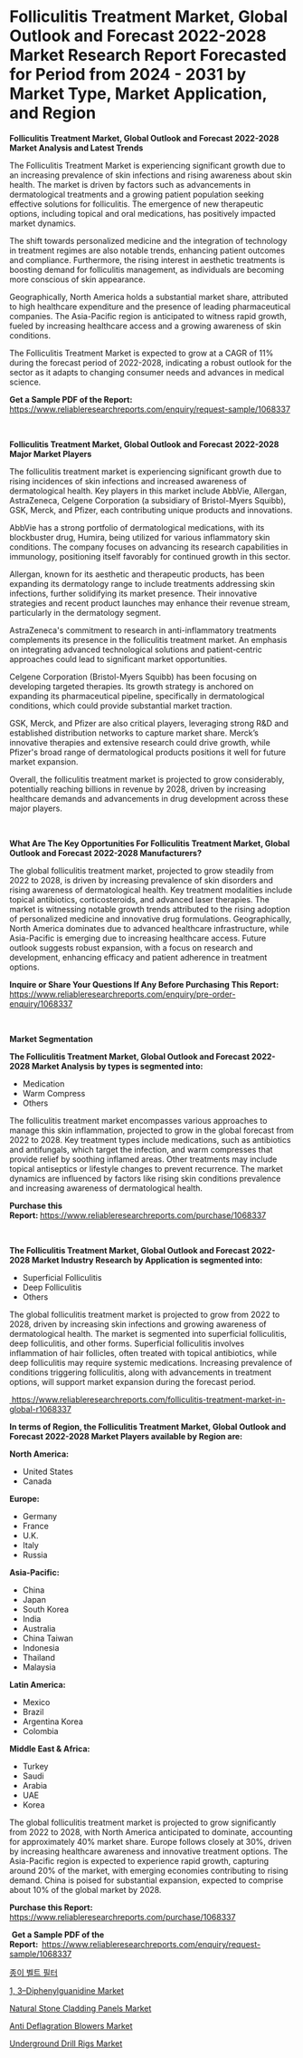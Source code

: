 <p><h1>Folliculitis Treatment Market, Global Outlook and Forecast 2022-2028 Market Research Report Forecasted for Period from 2024 -  2031 by Market Type, Market Application, and Region</h1></p><p><strong>Folliculitis Treatment Market, Global Outlook and Forecast 2022-2028 Market Analysis and Latest Trends</strong></p>
<p><p>The Folliculitis Treatment Market is experiencing significant growth due to an increasing prevalence of skin infections and rising awareness about skin health. The market is driven by factors such as advancements in dermatological treatments and a growing patient population seeking effective solutions for folliculitis. The emergence of new therapeutic options, including topical and oral medications, has positively impacted market dynamics. </p><p>The shift towards personalized medicine and the integration of technology in treatment regimes are also notable trends, enhancing patient outcomes and compliance. Furthermore, the rising interest in aesthetic treatments is boosting demand for folliculitis management, as individuals are becoming more conscious of skin appearance.</p><p>Geographically, North America holds a substantial market share, attributed to high healthcare expenditure and the presence of leading pharmaceutical companies. The Asia-Pacific region is anticipated to witness rapid growth, fueled by increasing healthcare access and a growing awareness of skin conditions.</p><p>The Folliculitis Treatment Market is expected to grow at a CAGR of 11% during the forecast period of 2022-2028, indicating a robust outlook for the sector as it adapts to changing consumer needs and advances in medical science.</p></p>
<p><strong>Get a Sample PDF of the Report:&nbsp;</strong> <a href="https://www.reliableresearchreports.com/enquiry/request-sample/1068337">https://www.reliableresearchreports.com/enquiry/request-sample/1068337</a></p>
<p>&nbsp;</p>
<p><strong>Folliculitis Treatment Market, Global Outlook and Forecast 2022-2028 Major Market Players</strong></p>
<p><p>The folliculitis treatment market is experiencing significant growth due to rising incidences of skin infections and increased awareness of dermatological health. Key players in this market include AbbVie, Allergan, AstraZeneca, Celgene Corporation (a subsidiary of Bristol-Myers Squibb), GSK, Merck, and Pfizer, each contributing unique products and innovations.</p><p>AbbVie has a strong portfolio of dermatological medications, with its blockbuster drug, Humira, being utilized for various inflammatory skin conditions. The company focuses on advancing its research capabilities in immunology, positioning itself favorably for continued growth in this sector.</p><p>Allergan, known for its aesthetic and therapeutic products, has been expanding its dermatology range to include treatments addressing skin infections, further solidifying its market presence. Their innovative strategies and recent product launches may enhance their revenue stream, particularly in the dermatology segment.</p><p>AstraZeneca's commitment to research in anti-inflammatory treatments complements its presence in the folliculitis treatment market. An emphasis on integrating advanced technological solutions and patient-centric approaches could lead to significant market opportunities.</p><p>Celgene Corporation (Bristol-Myers Squibb) has been focusing on developing targeted therapies. Its growth strategy is anchored on expanding its pharmaceutical pipeline, specifically in dermatological conditions, which could provide substantial market traction.</p><p>GSK, Merck, and Pfizer are also critical players, leveraging strong R&D and established distribution networks to capture market share. Merck’s innovative therapies and extensive research could drive growth, while Pfizer's broad range of dermatological products positions it well for future market expansion.</p><p>Overall, the folliculitis treatment market is projected to grow considerably, potentially reaching billions in revenue by 2028, driven by increasing healthcare demands and advancements in drug development across these major players.</p></p>
<p>&nbsp;</p>
<p><strong>What Are The Key Opportunities For Folliculitis Treatment Market, Global Outlook and Forecast 2022-2028 Manufacturers?</strong></p>
<p><p>The global folliculitis treatment market, projected to grow steadily from 2022 to 2028, is driven by increasing prevalence of skin disorders and rising awareness of dermatological health. Key treatment modalities include topical antibiotics, corticosteroids, and advanced laser therapies. The market is witnessing notable growth trends attributed to the rising adoption of personalized medicine and innovative drug formulations. Geographically, North America dominates due to advanced healthcare infrastructure, while Asia-Pacific is emerging due to increasing healthcare access. Future outlook suggests robust expansion, with a focus on research and development, enhancing efficacy and patient adherence in treatment options.</p></p>
<p><strong>Inquire or Share Your Questions If Any Before Purchasing This Report:</strong> <a href="https://www.reliableresearchreports.com/enquiry/pre-order-enquiry/1068337">https://www.reliableresearchreports.com/enquiry/pre-order-enquiry/1068337</a></p>
<p>&nbsp;</p>
<p><strong>Market Segmentation</strong></p>
<p><strong>The Folliculitis Treatment Market, Global Outlook and Forecast 2022-2028 Market Analysis by types is segmented into:</strong></p>
<p><ul><li>Medication</li><li>Warm Compress</li><li>Others</li></ul></p>
<p><p>The folliculitis treatment market encompasses various approaches to manage this skin inflammation, projected to grow in the global forecast from 2022 to 2028. Key treatment types include medications, such as antibiotics and antifungals, which target the infection, and warm compresses that provide relief by soothing inflamed areas. Other treatments may include topical antiseptics or lifestyle changes to prevent recurrence. The market dynamics are influenced by factors like rising skin conditions prevalence and increasing awareness of dermatological health.</p></p>
<p><strong>Purchase this Report:&nbsp;</strong><a href="https://www.reliableresearchreports.com/purchase/1068337">https://www.reliableresearchreports.com/purchase/1068337</a></p>
<p>&nbsp;</p>
<p><strong>The Folliculitis Treatment Market, Global Outlook and Forecast 2022-2028 Market Industry Research by Application is segmented into:</strong></p>
<p><ul><li>Superficial Folliculitis</li><li>Deep Folliculitis</li><li>Others</li></ul></p>
<p><p>The global folliculitis treatment market is projected to grow from 2022 to 2028, driven by increasing skin infections and growing awareness of dermatological health. The market is segmented into superficial folliculitis, deep folliculitis, and other forms. Superficial folliculitis involves inflammation of hair follicles, often treated with topical antibiotics, while deep folliculitis may require systemic medications. Increasing prevalence of conditions triggering folliculitis, along with advancements in treatment options, will support market expansion during the forecast period.</p></p>
<p><a href="https://www.reliableresearchreports.com/folliculitis-treatment-market-in-global-r1068337">&nbsp;https://www.reliableresearchreports.com/folliculitis-treatment-market-in-global-r1068337</a></p>
<p><strong>In terms of Region, the Folliculitis Treatment Market, Global Outlook and Forecast 2022-2028 Market Players available by Region are:</strong></p>
<p>
    <p> <strong> North America: </strong>
        <ul>
            <li>United States</li>
            <li>Canada</li>
        </ul>
        </p> 
    <p> <strong> Europe: </strong>
        <ul>
            <li>Germany</li>
            <li>France</li>
            <li>U.K.</li>
            <li>Italy</li>
            <li>Russia</li>
        </ul>
        </p> 
    <p> <strong> Asia-Pacific: </strong>
        <ul>
            <li>China</li>
            <li>Japan</li>
            <li>South Korea</li>
            <li>India</li>
            <li>Australia</li>
            <li>China Taiwan</li>
            <li>Indonesia</li>
            <li>Thailand</li>
            <li>Malaysia</li>
        </ul>
        </p> 
    <p> <strong> Latin America: </strong>
        <ul>
            <li>Mexico</li>
            <li>Brazil</li>
            <li>Argentina Korea</li>
            <li>Colombia</li>
        </ul>
        </p> 
    <p> <strong> Middle East & Africa: </strong>
        <ul>
            <li>Turkey</li>
            <li>Saudi</li>
            <li>Arabia</li>
            <li>UAE</li>
            <li>Korea</li>
        </ul>
    </p>
    </p>
<p><p>The global folliculitis treatment market is projected to grow significantly from 2022 to 2028, with North America anticipated to dominate, accounting for approximately 40% market share. Europe follows closely at 30%, driven by increasing healthcare awareness and innovative treatment options. The Asia-Pacific region is expected to experience rapid growth, capturing around 20% of the market, with emerging economies contributing to rising demand. China is poised for substantial expansion, expected to comprise about 10% of the global market by 2028.</p></p>
<p><strong>Purchase this Report: </strong><a href="https://www.reliableresearchreports.com/purchase/1068337">https://www.reliableresearchreports.com/purchase/1068337</a></p>
<p>&nbsp;<strong>Get a Sample PDF of the Report:&nbsp;&nbsp;</strong><a href="https://www.reliableresearchreports.com/enquiry/request-sample/1068337">https://www.reliableresearchreports.com/enquiry/request-sample/1068337</a></p>
<p><strong></strong></p>
<p><p><a href="https://medium.com/@daniamha96_85754/%ED%8E%98%EC%9D%B4%ED%8D%BC-%EB%B2%A8%ED%8A%B8-%ED%95%84%ED%84%B0-%EC%8B%9C%EC%9E%A5-%EC%A0%84%EB%A7%9D-%EB%B0%8F-%EC%8B%9C%EC%9E%A5-%EC%A0%90%EC%9C%A0%EC%9C%A8-%EB%B6%84%EC%84%9D-%EC%84%B1%EC%9E%A5-%EB%8F%99%ED%96%A5-%EB%B0%8F-%EC%8B%9C%EC%9E%A5-%EC%98%88%EC%B8%A1-2024-2031-8afcb2946c4b">종이 벨트 필터</a></p><p><a href="https://issuu.com/reportprime-2/docs/1-3diphenylguanidine-market-size-20_4f8383f31599cf">1, 3–Diphenylguanidine Market</a></p><p><a href="https://medium.com/@caylawisoky8698/exploring-natural-stone-cladding-panels-market-dynamics-revenue-analysis-and-growth-projections-in-87db5529182e">Natural Stone Cladding Panels Market</a></p><p><a href="https://issuu.com/reportprime-2/docs/anti-deflagration-blowers-market-si_bd02aba2341dc6">Anti Deflagration Blowers Market</a></p><p><a href="https://www.linkedin.com/pulse/underground-drill-rigs-industry-insights-report-analyzing-market-j1tke?trackingId=rArtkKMoTuSTLGDSKYKE2g%3D%3D">Underground Drill Rigs Market</a></p></p>